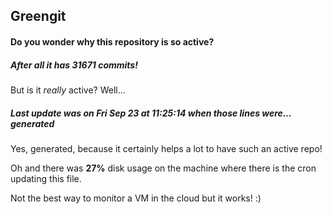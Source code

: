 ## Greengit

#### Do you wonder why this repository is so active?

##### After all it has 31671 commits!

But is it *really* active? Well...

##### Last update was on Fri Sep 23 at 11:25:14 when those lines were... generated

Yes, generated, because it certainly helps a lot to have such an active repo!

Oh and there was **27%** disk usage on the machine
where there is the cron updating this file.

Not the best way to monitor a VM in the cloud but it works! :)
